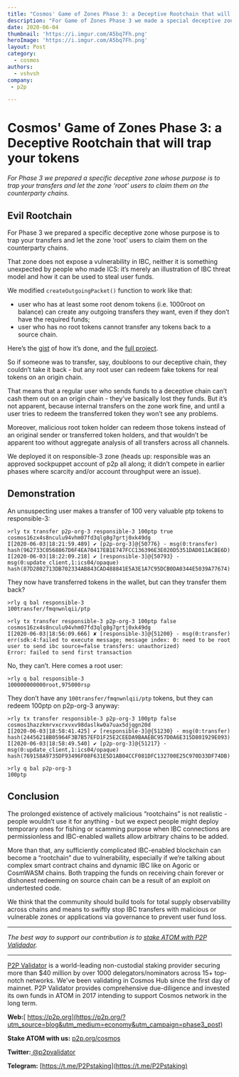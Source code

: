 ```yaml
---
title: "Cosmos' Game of Zones Phase 3: a Deceptive Rootchain that will trap your tokens"
description: "For Game of Zones Phase 3 we made a special deceptive zone to demonstrate IBC threat models"
date: 2020-06-04
thumbnail: 'https://i.imgur.com/A5bq7Fh.png'
heroImage: 'https://i.imgur.com/A5bq7Fh.png'
layout: Post
category:
  - cosmos
authors:
  - vshvsh
company:
 - p2p

---
```

# Cosmos' Game of Zones Phase 3: a Deceptive Rootchain that will trap your tokens

*For Phase 3 we prepared a specific deceptive zone whose purpose is to trap your transfers and let the zone ‘root’ users to claim them on the counterparty chains.* 


## Evil Rootchain

For Phase 3 we prepared a specific deceptive zone whose purpose is to trap your transfers and let the zone ‘root’ users to claim them on the counterparty chains.

That zone does not expose a vulnerability in IBC, neither it is something unexpected by people who made ICS: it’s merely an illustration of IBC threat model and how it can be used to steal user funds.

We modified `createOutgoingPacket()` function to work like that:
- user who has at least some root denom tokens (i.e. 1000root on balance) can create any outgoing transfers they want, even if they don’t have the required funds;
- user who has no root tokens cannot transfer any tokens back to a source chain.

Here’s the [gist](https://gist.github.com/vshvsh/88964912dbd389332c53bc239fb59168) of how it’s done, and the [full project](https://github.com/p2p-org/gaia-rootchain).  

So if someone was to transfer, say, doubloons to our deceptive chain, they couldn’t take it back - but any root user can redeem fake tokens for real tokens on an origin chain.

That means that a regular user who sends funds to a deceptive chain can’t cash them out on an origin chain - they’ve basically lost they funds. But it’s not apparent, because internal transfers on the zone work fine, and until a user tries to redeem the transferred token they won’t see any problems.

Moreover, malicious root token holder can redeem those tokens instead of an original sender or transferred token holders, and that wouldn’t be apparent too without aggregate analysis of all transfers across all channels.

We deployed it on responsible-3 zone (heads up: responsible was an approved sockpuppet account of p2p all along; it didn’t compete in earlier phases where scarcity and/or account throughput were an issue).

## Demonstration

An unsuspecting user makes a transfer of 100 very valuable ptp tokens to responsible-3:
```
>rly tx transfer p2p-org-3 responsible-3 100ptp true cosmos16zx4s8nculu94vhm07fd3qlg8g7grtj0xk49dg
I[2020-06-03|18:21:59.489] ✔ [p2p-org-3]@{50776} - msg(0:transfer) hash(962733C0568867D6F4EA70417EB1E747FCC136396E3E020D5351DAD011ACBE6D) 
I[2020-06-03|18:22:09.218] ✔ [responsible-3]@{50793} - msg(0:update_client,1:ics04/opaque) hash(87D2802713DB702334AB843CAD488841E5A3E1A7C95DCB0DA0344E5039A77674)
```

They now have transferred tokens in the wallet, but can they transfer them back?
```
>rly q bal responsible-3 
100transfer/fmqnwnlqii/ptp
```

```
>rly tx transfer responsible-3 p2p-org-3 100ptp false cosmos16zx4s8nculu94vhm07fd3qlg8g7grtj0xk49dg
I[2020-06-03|18:56:09.666] ✘ [responsible-3]@{51200} - msg(0:transfer) err(sdk:4:failed to execute message; message index: 0: need to be root user to send ibc source=false transfers: unauthorized) 
Error: failed to send first transaction
```

No, they can’t. Here comes a root user:
```
>rly q bal responsible-3                                                                           
100000000000root,975000rsp
```

They don’t have any `100transfer/fmqnwnlqii/ptp` tokens, but they can redeem 100ptp on p2p-org-3 anyway:

```
>rly tx transfer responsible-3 p2p-org-3 100ptp false cosmos1hazzkmrvxcrxvxv98daslkw0a7uax5djqgn20d
I[2020-06-03|18:58:41.425] ✔ [responsible-3]@{51230} - msg(0:transfer) hash(24456218B05964F3B7B57EFD1F25E2CEEDA9BAAEBC957D0A6E315D801929E093) 
I[2020-06-03|18:58:49.540] ✔ [p2p-org-3]@{51217} - msg(0:update_client,1:ics04/opaque) hash(769158A9735DF93496F08F631E5D1AB04CCF081DFC132700E25C970D33DF74DB) 
```

```
>rly q bal p2p-org-3                                                                               
100ptp
```

## Conclusion

The prolonged existence of actively malicious “rootchains” is not realistic - people wouldn’t use it for anything - but we expect people might deploy temporary ones for fishing or scamming purpose when IBC connections are permissionless and IBC-enabled wallets allow arbitrary chains to be added. 

More than that, any sufficiently complicated IBC-enabled blockchain can become a “rootchain” due to vulnerability, especially if we’re talking about complex smart contract chains and dynamic IBC like on Agoric or CosmWASM chains. Both trapping the funds on receiving chain forever or dishonest redeeming on source chain can be a result of an exploit on undertested code.

We think that the community should build tools for total supply observability across chains and means to swiftly stop IBC transfers with malicious or vulnerable zones or applications via governance to prevent user fund loss.


-----
*The best way to support our contribution is to [stake ATOM with P2P Validador](https://p2p.org/cosmos?utm_source=blog&utm_medium=economy&utm_campaign=phase3_post).*

---

[P2P Validator]() is a world-leading non-custodial staking provider securing more than $40 million by over 1000 delegators/nominators across 15+ top-notch networks. We've been validating in Cosmos Hub since the first day of mainnet. P2P Validator provides comprehensive due-diligence and invested its own funds in ATOM in 2017 intending to support Cosmos network in the long term.

**Web:**[ https://p2p.org](https://p2p.org/?utm_source=blog&utm_medium=economy&utm_campaign=phase3_post)

**Stake ATOM with us:** [p2p.org/cosmos](https://p2p.org/cosmos?utm_source=blog&utm_medium=economy&utm_campaign=phase3_post)

**Twitter:**[ @p2pvalidator](https://twitter.com/p2pvalidator)

**Telegram:** [https://t.me/P2Pstaking](https://t.me/P2Pstaking)

